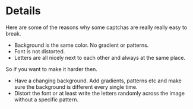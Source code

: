 # Details #

Here are some of the reasons why some captchas are really really easy to break.

  * Background is the same color. No gradient or patterns.
  * Font is not distorted.
  * Letters are all nicely next to each other and always at the same place.

So if you want to make it harder then.

  * Have a changing background. Add gradients, patterns etc and make sure the background is different every single time.
  * Distort the font or at least write the letters randomly across the image without a specific pattern.